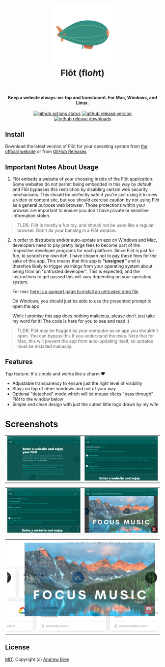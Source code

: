 <h1 align="center">
  <br>
  <a href="https://flot.page">
    <img src="https://github.com/andrewbrey/flot/raw/main/resources/icon.png" alt="Flot" width="200">
  </a>
  <br>
  Flōt (fl<i>oh</i>t)
  <br>
  <br>
</h1>

<h4 align="center">Keep a website always-on-top and translucent. For Mac, Windows, and Linux.</h4>

<p align="center">
  <a href="https://github.com/andrewbrey/flot/actions/workflows/app-build.yml"><img src="https://github.com/andrewbrey/flot/actions/workflows/app-build.yml/badge.svg" alt="github actions status"></a>
  <a href="https://github.com/andrewbrey/flot/releases"><img src="https://img.shields.io/github/release/andrewbrey/flot.svg" alt="github release version"></a>
  <a href="https://github.com/andrewbrey/flot/releases"><img src="https://img.shields.io/github/downloads/andrewbrey/flot/total.svg" alt="github release downloads"></a>
</p>

## Install

Download the latest version of Flōt for your operating system from
[the official website](https://flot.page) or from
[GitHub Releases](https://github.com/andrewbrey/flot/releases/latest)

## Important Notes About Usage

1. Flōt embeds a website of your choosing inside of the Flōt application. Some
   websites do not permit being embedded in this way by default, and Flōt
   bypasses this restriction by disabling certain web security mechanisms. This
   should be perfectly safe if you're just using it to view a video or content
   site, but you should exercise caution by not using Flōt as a general purpose
   web browser. Those protections within your browser are important to
   ensure you don't have private or sensitive information stolen.

> TLDR; Flōt is mostly a fun toy, and should not be used like a regular browser.
> Don't do your banking in a Flōt window.

2. In order to distrubute and/or auto-update an app on Windows and Mac,
   developers need to pay pretty large fees to become part of the respective
   developer programs for each platform. Since Flōt is just for fun, to scratch
   my own itch, I have chosen not to pay these fees for the sake of this app.
   This means that this app is **"unsigned"** and is therefore likely to trigger
   warnings from your operating system about being from an "untrusted
   developer". This is expected, and the instructions to get passed this will
   vary depending on your operating system.

   For mac
   [here is a support page to install an untrusted dmg
   file](https://support.apple.com/guide/mac-help/open-a-mac-app-from-an-unidentified-developer-mh40616/mac)

   On Windows, you should just be able to use the presented prompt to open the
   app

   While I promise this app does nothing malicious, please don't just take my
   word for it! The code is here for you to see and read :)

> TLDR; Flōt may be flagged by your computer as an app you shouldn't open. You
> can bypass this if you understand the risks. Note that for Mac, this will
> prevent the app from auto-updating itself, so updates must be installed
> manually.

## Features

Top feature: It's simple and works like a charm ❤️

- Adjustable transparency to ensure just the right level of visibility
- Stays on top of other windows and out of your way
- Optional "detached" mode which will let mouse clicks "pass through" Flōt to
  the window below
- Simple and clean design with just the cutest little logo drawn by my wife

# Screenshots

|                                                   |                                                              |
| :-----------------------------------------------: | :----------------------------------------------------------: |
| ![Home](./website/images/screenshots/01_home.png) | ![Settings 1](./website/images/screenshots/02_settings1.png) |

|                                                              |                                                                |
| :----------------------------------------------------------: | :------------------------------------------------------------: |
| ![Settings 2](./website/images/screenshots/03_settings2.png) | ![See Through](./website/images/screenshots/04_seethrough.png) |

|                                                           |
| :-------------------------------------------------------: |
| ![Detached](./website/images/screenshots/05_detached.png) |

## License

[MIT](./LICENSE). Copyright (c) [Andrew Brey](https://andrewbrey.com)
